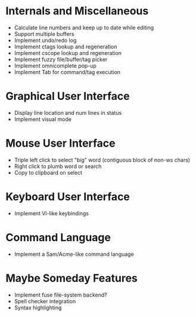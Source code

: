 # Internals and Miscellaneous

* Calculate line numbers and keep up to date while editing
* Support multiple buffers
* Implement undo/redo log
* Implement ctags lookup and regeneration
* Implement cscope lookup and regeneration
* Implement fuzzy file/buffer/tag picker
* Implement omnicomplete pop-up
* Implement Tab for command/tag execution

# Graphical User Interface

* Display line location and num lines in status
* Implement visual mode

# Mouse User Interface

* Triple left click to select "big" word (contiguous block of non-ws chars)
* Right click to plumb word or search
* Copy to clipboard on select

# Keyboard User Interface

* Implement VI-like keybindings

# Command Language

* Implement a Sam/Acme-like command language

# Maybe Someday Features

* Implement fuse file-system backend?
* Spell checker integration
* Syntax highlighting
